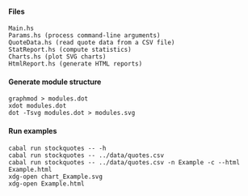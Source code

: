 #### Files

```
Main.hs
Params.hs (process command-line arguments)
QuoteData.hs (read quote data from a CSV file)
StatReport.hs (compute statistics)
Charts.hs (plot SVG charts)
HtmlReport.hs (generate HTML reports)
```

#### Generate module structure
```
graphmod > modules.dot
xdot modules.dot
dot -Tsvg modules.dot > modules.svg
```

#### Run examples
```
cabal run stockquotes -- -h
cabal run stockquotes -- ../data/quotes.csv
cabal run stockquotes -- ../data/quotes.csv -n Example -c --html Example.html
xdg-open chart_Example.svg
xdg-open Example.html
```
